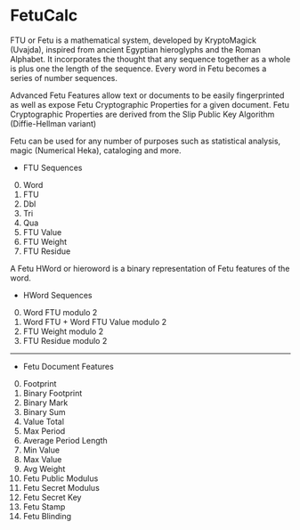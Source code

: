 # FetuCalc

FTU or Fetu is a mathematical system, developed by KryptoMagick (Uvajda), inspired from ancient Egyptian hieroglyphs and the Roman Alphabet.  It incorporates the thought that any sequence together as a whole is plus one the length of the sequence.  Every word in Fetu becomes a series of number sequences.

Advanced Fetu Features allow text or documents to be easily fingerprinted as well as expose Fetu Cryptographic Properties for a given document.  Fetu Cryptographic Properties are derived from the Slip Public Key Algorithm (Diffie-Hellman variant)

Fetu can be used for any number of purposes such as statistical analysis, magic (Numerical Heka), cataloging and more.

- FTU Sequences

0. Word
1. FTU
2. Dbl
3. Tri
4. Qua
5. FTU Value
6. FTU Weight
7. FTU Residue

A Fetu HWord or hieroword is a binary representation of Fetu features of the word.

- HWord Sequences

0. Word FTU modulo 2
1. Word FTU + Word FTU Value modulo 2
2. FTU Weight modulo 2
3. FTU Residue modulo 2

---

- Fetu Document Features

0. Footprint
1. Binary Footprint
2. Binary Mark
3. Binary Sum
4. Value Total
5. Max Period
6. Average Period Length
7. Min Value
8. Max Value
9. Avg Weight
10. Fetu Public Modulus
11. Fetu Secret Modulus
12. Fetu Secret Key
13. Fetu Stamp
14. Fetu Blinding
